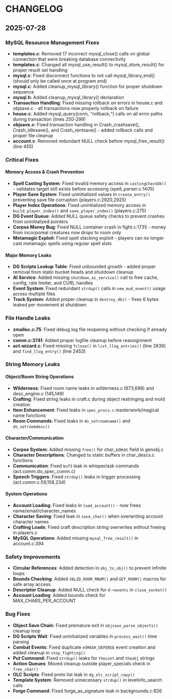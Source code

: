 # CHANGELOG

## 2025-07-28

### MySQL Resource Management Fixes
- **templates.c**: Removed 17 incorrect mysql_close() calls on global connection that were breaking database connectivity
- **templates.c**: Changed all mysql_use_result() to mysql_store_result() for proper result set handling
- **mysql.c**: Fixed disconnect functions to not call mysql_library_end() (should only be called once at program end)
- **mysql.c**: Added cleanup_mysql_library() function for proper shutdown sequence
- **mysql.h**: Added cleanup_mysql_library() declaration
- **Transaction Handling**: Fixed missing rollback on errors in house.c and objsave.c - all transactions now properly rollback on failure
- **house.c**: Added mysql_query(conn, "rollback;") calls on all error paths during transaction (lines 250-299)
- **objsave.c**: Fixed transaction handling in Crash_crashsave(), Crash_idlesave(), and Crash_rentsave() - added rollback calls and proper file cleanup
- **account.c**: Removed redundant NULL check before mysql_free_result() (line 455)

### Critical Fixes

#### Memory Access & Crash Prevention
- **Spell Casting System**: Fixed invalid memory access in `castingCheckOk()` - validates target still exists before accessing (spell_parser.c:1405)
- **Player Save System**: Fixed uninitialized values in `create_entry()` preventing save file corruption (players.c:2920,2925)
- **Player Index Operations**: Fixed uninitialized memory access in `build_player_index()` and `save_player_index()` (players.c:275)
- **DG Event Queue**: Added NULL queue safety checks to prevent crashes from uninitialized pointers
- **Corpse Money Bug**: Fixed NULL container crash in fight.c:1735 - money from incorporeal creatures now drops to room only
- **Metamagic Exploit**: Fixed spell stacking exploit - players can no longer cast metamagic spells using regular spell slots

#### Major Memory Leaks
- **DG Scripts Lookup Table**: Fixed unbounded growth - added proper removal from static bucket heads and shutdown cleanup
- **AI Service**: Added missing `shutdown_ai_service()` call to free cache, config, rate limiter, and CURL handles
- **Event System**: Fixed redundant `strdup()` calls in `new_mud_event()` usage across multiple files
- **Track System**: Added proper cleanup in `destroy_db()` - fixes 6 bytes leaked per movement at shutdown

### File Handle Leaks
- **zmalloc.c:75**: Fixed debug log file reopening without checking if already open
- **comm.c:3741**: Added proper logfile cleanup before reassignment
- **act.wizard.c**: Fixed missing `fclose()` in `list_llog_entries()` (line 2639) and `find_llog_entry()` (line 2453)

### String Memory Leaks

#### Object/Room String Operations
- **Wilderness**: Fixed room name leaks in wilderness.c (673,698) and desc_engine.c (145,149)
- **Crafting**: Fixed string leaks in craft.c during object restringing and mold creation
- **Item Enhancement**: Fixed leaks in `spec_procs.c` masterwork/magical name functions
- **Room Commands**: Fixed leaks in `do_setroomname()` and `do_setroomdesc()`

#### Character/Communication
- **Corpse System**: Added missing `free()` for char_sdesc field in genobj.c
- **Character Descriptions**: Changed to static buffers in char_descs.c functions
- **Communication**: Fixed `buf3` leak in whisper/ask commands (act.comm.do_spec_comm.c)
- **Speech Triggers**: Fixed `strdup()` leaks in trigger processing (act.comm.c:59,158,234)

#### System Operations
- **Account Loading**: Fixed leaks in `load_account()` - now frees name/email/character_names
- **Character Saving**: Fixed leak in `save_char()` when overwriting account character names
- **Crafting Loads**: Fixed craft description string overwrites without freeing in players.c
- **MySQL Operations**: Added missing `mysql_free_result()` in account.c:394

### Safety Improvements
- **Circular References**: Added detection in `obj_to_obj()` to prevent infinite loops
- **Bounds Checking**: Added `VALID_ROOM_RNUM()` and `GET_ROOM()` macros for safe array access
- **Descriptor Cleanup**: Added NULL check for `d->events` in `close_socket()`
- **Account Loading**: Added bounds check for MAX_CHARS_PER_ACCOUNT

### Bug Fixes
- **Object Save Chain**: Fixed premature exit in `objsave_parse_objects()` cleanup loop
- **DG Scripts Wait**: Fixed uninitialized variables in `process_wait()` time parsing
- **Combat Events**: Fixed duplicate `eSMASH_DEFENSE` event creation and added cleanup in `stop_fighting()`
- **Put Command**: Fixed `strdup()` leaks for `thecont` and `theobj` strings
- **Action Queues**: Moved cleanup outside player_specials check in `free_char()`
- **OLC Scripts**: Fixed proto list leak in `dg_olc_script_copy()`
- **Template System**: Removed unnecessary `strdup()` in levelinfo_search calls
- **Forge Command**: Fixed forge_as_signature leak in backgrounds.c:826

